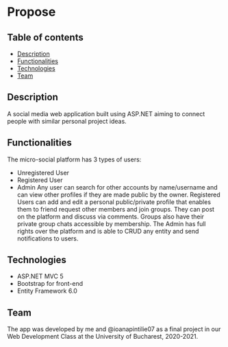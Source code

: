 # Propose
## Table of contents
* [Description](#description)
* [Functionalities](#Functionalities)
* [Technologies](#Technologies)
* [Team](#Team)

## Description
A social media web application built using ASP.NET aiming to connect people with similar personal project ideas.
	
## Functionalities
The micro-social platform has 3 types of users: 
* Unregistered User
* Registered User
* Admin
  Any user can search for other accounts by name/username and can view other profiles if they are made public by the owner.   Registered Users can add and edit a personal public/private profile that enables them to friend request other members and join groups. They can post on the platform and discuss via comments. Groups also have their private group chats accessible by membership.
  The Admin has full rights over the platform and is able to CRUD any entity and send notifications to users.
	
## Technologies
* ASP.NET MVC 5
* Bootstrap for front-end
* Entity Framework 6.0

## Team
  The app was developed by me and @ioanapintilie07 as a final project in our Web Development Class at the University of Bucharest, 2020-2021.
